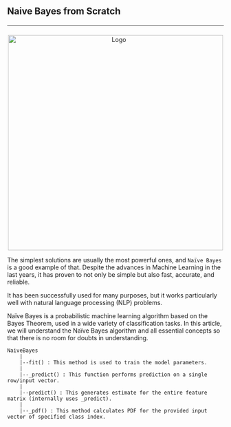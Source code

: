 ## Naive Bayes from Scratch <hr>

<p align="center">
  <a href="https://github.com/rppradhan08/ml-models-from-scratch/tree/main/1.%20Linear%20Regression">
    <img src="https://github.com/rppradhan08/ml-models-from-scratch/blob/main/1.%20Linear%20Regression/lr_train.gif?raw=true" alt="Logo" width="500" align="center">
  </a>
</p>

The simplest solutions are usually the most powerful ones, and `Naïve Bayes` is a good example of that. Despite the advances in Machine Learning in the last years, it has proven to not only be simple but also fast, accurate, and reliable.

It has been successfully used for many purposes, but it works particularly well with natural language processing (NLP) problems.

Naïve Bayes is a probabilistic machine learning algorithm based on the Bayes Theorem, used in a wide variety of classification tasks. In this article, we will understand the Naïve Bayes algorithm and all essential concepts so that there is no room for doubts in understanding.

    NaiveBayes
        |
        |--fit() : This method is used to train the model parameters.
        |
        |--_predict() : This function performs prediction on a single row/input vector.
        |
        |--predict() : This generates estimate for the entire feature matrix (internally uses _predict).
        |
        |--_pdf() : This method calculates PDF for the provided input vector of specified class index.
